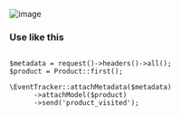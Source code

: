 ![image](https://github.com/floorbox/event-tracker/assets/9636082/880603c4-1d23-4fc9-b18b-3ef213612ae2)


### Use like this

```

$metadata = request()->headers()->all();
$product = Product::first();

\EventTracker::attachMetadata($metadata)
      ->attachModel($product)
      ->send('product_visited');
